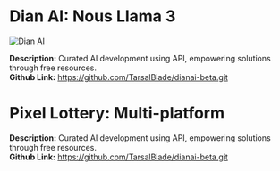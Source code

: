 <h1>Dian AI: Nous Llama 3</h1>

![Dian AI](https://github.com/user-attachments/assets/22542935-0ece-4010-8ea5-e2821cff44bc)

<b>Description:</b> Curated AI development using API, empowering solutions through free resources.<br>
<b>Github Link:</b> https://github.com/TarsalBlade/dianai-beta.git

<h1>Pixel Lottery: Multi-platform</h1>


<b>Description:</b> Curated AI development using API, empowering solutions through free resources.<br>
<b>Github Link:</b> https://github.com/TarsalBlade/dianai-beta.git
